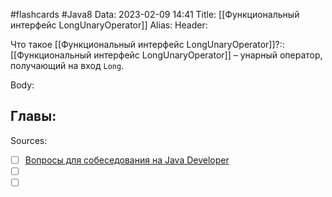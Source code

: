 #flashcards #Java8 
Data: 2023-02-09 14:41
Title: [[Функциональный интерфейс LongUnaryOperator]]
Alias:
Header:

Что такое [[Функциональный интерфейс LongUnaryOperator]]?::[[Функциональный интерфейс LongUnaryOperator]] – унарный оператор, получающий на вход `Long`.
<!--SR:!2023-11-03,10,590-->



Body:





Главы:
-


Sources:
- [ ] [Вопросы для собеседования на Java Developer](https://github.com/enhorse/java-interview/blob/master/README.md#%D0%9E%D0%9E%D0%9F)
- [ ] []()
- [ ] []()
